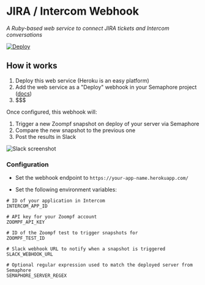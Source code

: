 # JIRA / Intercom Webhook

_A Ruby-based web service to connect JIRA tickets and Intercom conversations_

[![Deploy](https://www.herokucdn.com/deploy/button.svg)](https://heroku.com/deploy)

## How it works

1. Deploy this web service (Heroku is an easy platform)
2. Add the web service as a "Deploy" webhook in your Semaphore project ([docs](https://semaphoreci.com/docs/post-deploy-webhooks.html))
3. $$$

Once configured, this webhook will:

1. Trigger a new Zoompf snapshot on deploy of your server via Semaphore
2. Compare the new snapshot to the previous one
3. Post the results in Slack

![Slack screenshot](https://www.evernote.com/shard/s39/sh/5f851c43-3ffc-4928-84da-ef9609633726/372cbbc41d40809d/res/6871fb18-ea86-45d6-a1e1-ae080b28b8d4/skitch.png)

### Configuration

* Set the webhook endpoint to `https://your-app-name.herokuapp.com/`

* Set the following environment variables:

```
# ID of your application in Intercom
INTERCOM_APP_ID

# API key for your Zoompf account
ZOOMPF_API_KEY

# ID of the Zoompf test to trigger snapshots for
ZOOMPF_TEST_ID

# Slack webhook URL to notify when a snapshot is triggered
SLACK_WEBHOOK_URL

# Optional regular expression used to match the deployed server from Semaphore
SEMAPHORE_SERVER_REGEX
```



